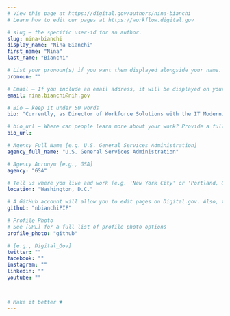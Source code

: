 ```yaml
---
# View this page at https://digital.gov/authors/nina-bianchi
# Learn how to edit our pages at https://workflow.digital.gov

# slug — the specific user-id for an author.
slug: nina-bianchi
display_name: "Nina Bianchi"
first_name: "Nina"
last_name: "Bianchi"

# List your pronoun(s) if you want them displayed alongside your name. If blank, we'll use just your name. Learn more http://mypronouns.org
pronoun: ""

# Email — If you include an email address, it will be displayed on your profile page
email: nina.bianchi@nih.gov

# Bio — keep it under 50 words
bio: "Currently, as Director of Workforce Solutions with the IT Modernization Centers of Excellence (CoE), Nina Bianchi is leading cross-agency workforce innovation to improve service outcomes for citizen customers. From clinical trials and data supply chains to artificial intelligence and management operations, she is ushering in the future of federal leadership by design. "

# bio_url — Where can people learn more about your work? Provide a full URL [e.g. 'https://www.example.gov/']
bio_url:

# Agency Full Name [e.g. U.S. General Services Administration]
agency_full_name: "U.S. General Services Administration"

# Agency Acronym [e.g., GSA]
agency: "GSA"

# Tell us where you live and work [e.g. 'New York City' or 'Portland, OR']
location: "Washington, D.C."

# A GitHub account will allow you to edit pages on Digital.gov. Also, the image used in your GitHub account can be used to populate your digital.gov profile photo. Learn more about getting a Github account at [URL]
github: "nbianchiPIF"

# Profile Photo
# See [URL] for a full list of profile photo options
profile_photo: "github"

# [e.g., Digital_Gov]
twitter: ""
facebook: ""
instagram: ""
linkedin: ""
youtube: ""



# Make it better ♥
---
```


